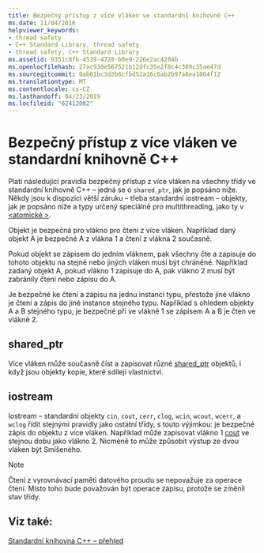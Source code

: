 ```yaml
---
title: Bezpečný přístup z více vláken ve standardní knihovně C++
ms.date: 11/04/2016
helpviewer_keywords:
- thread safety
- C++ Standard Library, thread safety
- thread safety, C++ Standard Library
ms.assetid: 9351c8fb-4539-4728-b0e9-226e2ac4284b
ms.openlocfilehash: 27ac930e567521b12dfc35e2f8c4c389c35ae47d
ms.sourcegitcommit: 0ab61bc3d2b6cfbd52a16c6ab2b97a8ea1864f12
ms.translationtype: MT
ms.contentlocale: cs-CZ
ms.lasthandoff: 04/23/2019
ms.locfileid: "62412082"
---
```

# <a name="thread-safety-in-the-c-standard-library"></a>Bezpečný přístup z více vláken ve standardní knihovně C++

Platí následující pravidla bezpečný přístup z více vláken na všechny třídy ve standardní knihovně C++ – jedná se o `shared_ptr`, jak je popsáno níže.  Někdy jsou k dispozici větší záruku – třeba standardní iostream – objekty, jak je popsáno níže a typy určený speciálně pro multithreading, jako ty v [ \<atomické >](../standard-library/atomic.md).

Objekt je bezpečná pro vlákno pro čtení z více vláken. Například daný objekt A je bezpečné A z vlákna 1 a čtení z vlákna 2 současně.

Pokud objekt se zápisem do jedním vláknem, pak všechny čte a zapisuje do tohoto objektu na stejné nebo jiných vláken musí být chráněné. Například zadaný objekt A, pokud vlákno 1 zapisuje do A, pak vlákno 2 musí být zabránily čtení nebo zápisu do A.

Je bezpečné ke čtení a zápisu na jednu instanci typu, přestože jiné vlákno je čtení a zápis do jiné instance stejného typu. Například s ohledem objekty A a B stejného typu, je bezpečné při ve vlákně 1 se zápisem A a B je čten ve vlákně 2.

## <a name="sharedptr"></a>shared_ptr

Více vláken může současně číst a zapisovat různé [shared_ptr](../standard-library/shared-ptr-class.md) objektů, i když jsou objekty kopie, které sdílejí vlastnictví.

## <a name="iostream"></a>iostream

Iostream – standardní objekty `cin`, `cout`, `cerr`, `clog`, `wcin`, `wcout`, `wcerr`, a `wclog` řídit stejnými pravidly jako ostatní třídy, s touto výjimkou: je bezpečné zápis do objektu z více vláken. Například může zapisovat vlákno 1 [cout](../standard-library/iostream.md#cout) ve stejnou dobu jako vlákno 2. Nicméně to může způsobit výstup ze dvou vláken být Smíšeného.

> [!NOTE]
> Čtení z vyrovnávací paměti datového proudu se nepovažuje za operace čtení. Místo toho bude považován být operace zápisu, protože se změnil stav třídy.

## <a name="see-also"></a>Viz také:

[Standardní knihovna C++ – přehled](../standard-library/cpp-standard-library-overview.md)<br/>
